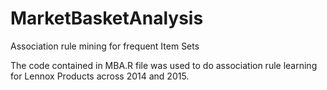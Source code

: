 # MarketBasketAnalysis

Association rule mining for frequent Item Sets

The code contained in MBA.R file was used to do association rule learning for Lennox Products across 2014 and 2015.
